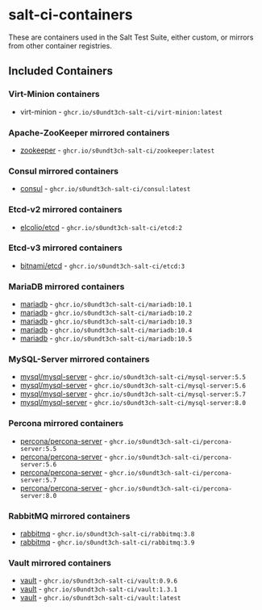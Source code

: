# salt-ci-containers

These are containers used in the Salt Test Suite, either custom, or mirrors from other container registries.

## Included Containers


### Virt-Minion containers

- virt-minion - `ghcr.io/s0undt3ch-salt-ci/virt-minion:latest`


### Apache-ZooKeeper mirrored containers

- [zookeeper](https://hub.docker.com/r/_/zookeeper/tags?name=latest) - `ghcr.io/s0undt3ch-salt-ci/zookeeper:latest`


### Consul mirrored containers

- [consul](https://hub.docker.com/r/_/consul/tags?name=latest) - `ghcr.io/s0undt3ch-salt-ci/consul:latest`


### Etcd-v2 mirrored containers

- [elcolio/etcd](https://hub.docker.com/r/elcolio/etcd/tags?name=latest) - `ghcr.io/s0undt3ch-salt-ci/etcd:2`


### Etcd-v3 mirrored containers

- [bitnami/etcd](https://hub.docker.com/r/bitnami/etcd/tags?name=3) - `ghcr.io/s0undt3ch-salt-ci/etcd:3`


### MariaDB mirrored containers

- [mariadb](https://hub.docker.com/r/_/mariadb/tags?name=10.1) - `ghcr.io/s0undt3ch-salt-ci/mariadb:10.1`
- [mariadb](https://hub.docker.com/r/_/mariadb/tags?name=10.2) - `ghcr.io/s0undt3ch-salt-ci/mariadb:10.2`
- [mariadb](https://hub.docker.com/r/_/mariadb/tags?name=10.3) - `ghcr.io/s0undt3ch-salt-ci/mariadb:10.3`
- [mariadb](https://hub.docker.com/r/_/mariadb/tags?name=10.4) - `ghcr.io/s0undt3ch-salt-ci/mariadb:10.4`
- [mariadb](https://hub.docker.com/r/_/mariadb/tags?name=10.5) - `ghcr.io/s0undt3ch-salt-ci/mariadb:10.5`


### MySQL-Server mirrored containers

- [mysql/mysql-server](https://hub.docker.com/r/mysql/mysql-server/tags?name=5.5) - `ghcr.io/s0undt3ch-salt-ci/mysql-server:5.5`
- [mysql/mysql-server](https://hub.docker.com/r/mysql/mysql-server/tags?name=5.6) - `ghcr.io/s0undt3ch-salt-ci/mysql-server:5.6`
- [mysql/mysql-server](https://hub.docker.com/r/mysql/mysql-server/tags?name=5.7) - `ghcr.io/s0undt3ch-salt-ci/mysql-server:5.7`
- [mysql/mysql-server](https://hub.docker.com/r/mysql/mysql-server/tags?name=8.0) - `ghcr.io/s0undt3ch-salt-ci/mysql-server:8.0`


### Percona mirrored containers

- [percona/percona-server](https://hub.docker.com/r/percona/percona-server/tags?name=5.5) - `ghcr.io/s0undt3ch-salt-ci/percona-server:5.5`
- [percona/percona-server](https://hub.docker.com/r/percona/percona-server/tags?name=5.6) - `ghcr.io/s0undt3ch-salt-ci/percona-server:5.6`
- [percona/percona-server](https://hub.docker.com/r/percona/percona-server/tags?name=5.7) - `ghcr.io/s0undt3ch-salt-ci/percona-server:5.7`
- [percona/percona-server](https://hub.docker.com/r/percona/percona-server/tags?name=8.0) - `ghcr.io/s0undt3ch-salt-ci/percona-server:8.0`


### RabbitMQ mirrored containers

- [rabbitmq](https://hub.docker.com/r/_/rabbitmq/tags?name=3.8) - `ghcr.io/s0undt3ch-salt-ci/rabbitmq:3.8`
- [rabbitmq](https://hub.docker.com/r/_/rabbitmq/tags?name=3.9) - `ghcr.io/s0undt3ch-salt-ci/rabbitmq:3.9`


### Vault mirrored containers

- [vault](https://hub.docker.com/r/_/vault/tags?name=0.9.6) - `ghcr.io/s0undt3ch-salt-ci/vault:0.9.6`
- [vault](https://hub.docker.com/r/_/vault/tags?name=1.3.1) - `ghcr.io/s0undt3ch-salt-ci/vault:1.3.1`
- [vault](https://hub.docker.com/r/_/vault/tags?name=latest) - `ghcr.io/s0undt3ch-salt-ci/vault:latest`
